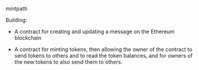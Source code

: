 mintpatti

Building:

- A contract for creating and updating a message on the Ethereum blockchain

- A contract for minting tokens, then allowing the owner of the contract to send tokens to others and to read the token balances, and for owners of the new tokens to also send them to others.
